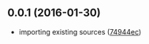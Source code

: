 <a name="0.0.1"></a>
## 0.0.1 (2016-01-30)


* importing existing sources ([74944ec](https://github.com/coldrye-es/ypo-parser-common/commit/74944ec))



